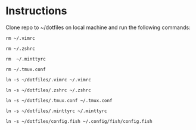 # Instructions

Clone repo to ~/dotfiles on local machine and run the following commands:

```
rm ~/.vimrc

rm ~/.zshrc

rm  ~/.minttyrc

rm ~/.tmux.conf

ln -s ~/dotfiles/.vimrc ~/.vimrc 

ln -s ~/dotfiles/.zshrc ~/.zshrc

ln -s ~/dotfiles/.tmux.conf ~/.tmux.conf

ln -s ~/dotfiles/.minttyrc ~/.minttyrc

ln -s ~/dotfiles/config.fish ~/.config/fish/config.fish
```
